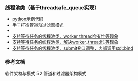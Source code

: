 ### 线程池类（基于threadsafe_queue实现）

- [python示例代码](benchmark)
- [手工打造管道和过滤器模式](recipe-01)
- [](recipe-02)
- [支持等待任务的线程池类，worker_thread会有忙等现象](recipe-03)
- [支持等待任务的线程池类，解决worker_thread忙等现象](recipe-04)
- [支持等待任务的线程池类，submit接口调整，内部调用std::bind](recipe-05)

### 参考文档
软件架构与模式 5.2 管道和过滤器架构模式

